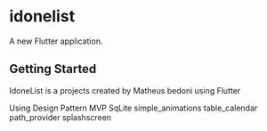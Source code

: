 # idonelist

A new Flutter application.

## Getting Started

IdoneList is a projects created by Matheus bedoni using Flutter

Using Design Pattern MVP
SqLite
simple_animations
table_calendar
path_provider
splashscreen
